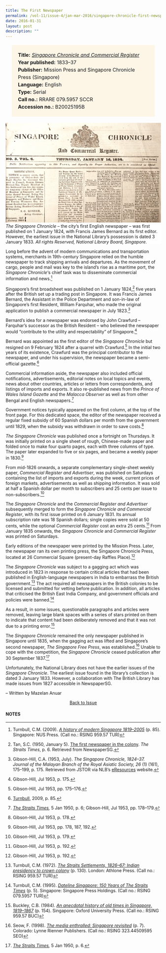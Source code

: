 ```yaml
---
title: The First Newspaper
permalink: /vol-11/issue-4/jan-mar-2016/singapore-chronicle-first-newspaper/
date: 2016-01-31
layout: post
description: ""
---
```

<span style="background-colour: #fdf5e6; padding: 20px; margin: 20px; background:#fdf5e6; display:block; font-size:1rem; line-height:1.5rem;">
<b>Title:</b> <i><a href="https://eservice.nlb.gov.sg/item_holding.aspx?bid=11508249">Singapore Chronicle and Commercial Register</a></i><br>
<b>Year published:</b> 1833–37<br>
<b>Publisher:</b> Mission Press and Singapore Chronicle Press (Singapore)<br>
<b>Language:</b> English<br>
<b>Type:</b> Serial<br>
<b>Call no.:</b> RRARE 079.5957 SCCR<br>
<b>Accession no.:</b> B20025195B</span>	

<div style="background-color: white;"><img src="/images/vol-11-issue-4/the-first-newspaper/02_firstnewspaper.jpg"><i>The Singapore Chronicle</i> – the city’s first English newspaper – was first published on 1 January 1824, with Francis James Bernard as its first editor. However, the earliest issue in the National Library’s possession is dated 3 January 1833. <i>All rights Reserved, National Library Board, Singapore.</i></div>

Long before the advent of modern communications and transportation systems, merchants in 19th-century Singapore relied on the humble newspaper to track shipping arrivals and departures. As the movement of cargo, people and mail was key to the island’s rise as a maritime port, the *Singapore Chronicle*‘s chief task was to disseminate commercial information and news.[^1]

Singapore’s first broadsheet was published on 1 January 1824,[^2] five years after the British set up a trading post in Singapore. It was Francis James Bernard, the Assistant in the Police Department and son-in-law of Singapore’s first Resident, William Farquhar, who made the original application to publish a commercial newspaper in July 1823.[^3]

Bernard’s idea for a newspaper was endorsed by John Crawfurd – Farquhar’s successor as the British Resident – who believed the newspaper would “contribute to the utility and respectability” of Singapore.[^4]

Bernard was appointed as the first editor of the *Singapore Chronicle* but resigned on 9 February 1824 after a quarrel with Crawfurd.[^5] In the initial two years of its existence, Crawfurd was the principal contributor to the newspaper, and under his supervision, the newspaper became a semi-official gazette.[^6]

Commercial information aside, the newspaper also included official notifications, advertisements, editorial notes on local topics and events, news about other countries, articles or letters from correspondents, and listings of imports and exports. It also re-published news from the *Prince of Wales Island Gazette* and the *Malacca Observer* as well as from other Bengal and English newspapers.[^7]

Government notices typically appeared on the first column, at the top of the front page. For this dedicated space, the editor of the newspaper received a regular fixed subsidy of 60 Spanish dollars per month from the government until 1829, when the subsidy was withdrawn in order to save costs.[^8]

*The Singapore Chronicle* was published once a fortnight on Thursdays. It was initially printed on a single sheet of rough, Chinese-made paper and folded once to make four quarto pages, each with three columns of type. The paper later expanded to five or six pages, and became a weekly paper in 1830.[^9]

From mid-1826 onwards, a separate complementary single-sheet weekly paper, *Commercial Register and Advertiser*, was published on Saturdays containing the list of imports and exports during the week, current prices of foreign markets, advertisements as well as shipping information. It was sold at half a Spanish dollar per month to subscribers and 25 cents per issue to non-subscribers.[^10]

The *Singapore Chronicle* and the *Commercial Register and Advertiser* subsequently merged to form the *Singapore Chronicle and Commercial Register*, with its first issue printed on 6 January 1831. Its annual subscription rate was 18 Spanish dollars; single copies were sold at 50 cents, while the optional *Commercial Register* cost an extra 25 cents.[^11] From January 1835 onwards, the *Singapore Chronicle* and *Commercial Register* was printed on Saturdays.

Early editions of the newspaper were printed by the Mission Press. Later, the newspaper ran its own printing press, the Singapore Chronicle Press, located at 26 Commercial Square (present-day Raffles Place).[^12]

The *Singapore Chronicle* was subject to a gagging act which was introduced in 1823 in response to certain critical articles that had been published in English-language newspapers in India to embarrass the British government.[^13] The act required all newspapers in the British colonies to be licensed and submitted for vetting before publication. In addition, all articles that criticised the British East India Company, and government officials and policies were banned.[^14]

As a result, in some issues, questionable paragraphs and articles were removed, leaving large blank spaces with a series of stars printed on them to indicate that content had been deliberately removed and that it was not due to a printing error.[^15]

The *Singapore Chronicle* remained the only newspaper published in Singapore until 1835, when the gagging act was lifted and Singapore’s second newspaper, *The Singapore Free Press*, was established.[^16] Unable to cope with the competition, the *Singapore Chronicle* ceased publication after 30 September 1837.[^17]

Unfortunately, the National Library does not have the earlier issues of the *Singapore Chronicle*. The earliest issue found in the library’s collection is dated 3 January 1833. However, a collaboration with The British Library has made issues from 1827 accessible in NewspaperSG.

– Written by Mazelan Anuar

<a href="/vol-11/issue-4/jan-mar-2016/"><center>Back to Issue</center></a>

#### **NOTES**

[^1]:Turnbull, C.M. (2009). *[A history of modern Singapore 1819–2005](https://eservice.nlb.gov.sg/item_holding.aspx?bid=13206047)* (p. 85). Singapore: NUS Press. (Call no.: RSING 959.57 TUR)

[^2]:Tan, S.C. (1950, January 5). [The first newspaper in the colony](https://eresources.nlb.gov.sg/newspapers/Digitised/Article/straitstimes19500105-1.2.95). *The Straits Times*, p. 6. Retrieved from NewspaperSG.

[^3]:Gibson-Hill, C.A. (1953, July). *The Singapore Chronicle, 1824–37. Journal of the Malayan Branch of the Royal Asiatic Society, 26* (1) (161), 175–199, p. 175. Retrieved from JSTOR via NLB’s [eResources](https://eresources.nlb.gov.sg/main/) website.

[^4]:Gibson-Hill, Jul 1953, p. 175.

[^5]:Gibson-Hill, Jul 1953, pp. 175–176.

[^6]:[Turnbull](https://eservice.nlb.gov.sg/item_holding.aspx?bid=13206047), 2009, p. 85.

[^7]:*[The Straits Times](https://eresources.nlb.gov.sg/newspapers/Digitised/Article/straitstimes19500105-1.2.95),* 5 Jan 1950, p. 6; Gibson-Hill, Jul 1953, pp. 178–179.

[^8]:Gibson-Hill, Jul 1953, p. 178.

[^9]:Gibson-Hill, Jul 1953, pp. 178, 187, 192.

[^10]:Gibson-Hill, Jul 1953, p. 179.

[^11]:Gibson-Hill, Jul 1953, p. 192.

[^12]:Gibson-Hill, Jul 1953, p. 192.

[^13]:Turnbull, C.M. (1972). *[The Straits Settlements, 1826–67: Indian presidency to crown colony](https://eservice.nlb.gov.sg/item_holding.aspx?bid=4132712)* (p. 130). London: Athlone Press. (Call no.: RSING 959.57 TUR)

[^14]:Turnbull, C.M. (1995). *[Dateline Singapore: 150 Years of The Straits Times](https://eservice.nlb.gov.sg/item_holding.aspx?bid=7471414)* (p. 5). Singapore: Singapore Press Holdings. (Call no.: RSING 079.5957 TUR)

[^15]:Buckley, C.B. (1984). *[An anecdotal history of old times in Singapore, 1819–1867](https://eservice.nlb.gov.sg/item_holding.aspx?bid=4082239)* (p. 154). Singapore: Oxford University Press. (Call no.: RSING 959.57 BUC)

[^16]:Seow, F. (1998). *[The media enthralled: Singapore revisited](https://eservice.nlb.gov.sg/item_holding.aspx?bid=7860911)* (p. 7). Colorado: Lynne Rienner Publishers. (Call no.: RSING 323.44509595 SEO)

[^17]:*[The Straits Times](https://eresources.nlb.gov.sg/newspapers/Digitised/Article/straitstimes19500105-1.2.95),* 5 Jan 1950, p. 6.